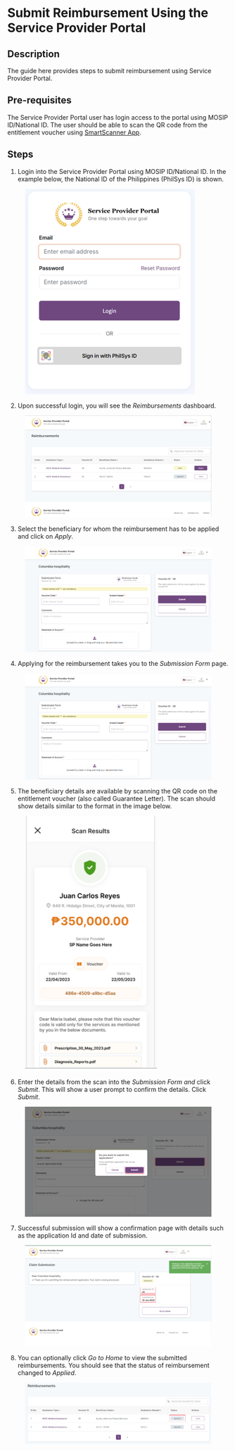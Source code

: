 # Submit Reimbursement Using the Service Provider Portal

## Description&#x20;

The guide here provides steps to submit reimbursement using Service Provider Portal.

## Pre-requisites

The Service Provider Portal user has login access to the portal using MOSIP ID/National ID. The user should be able to scan the QR code from the entitlement voucher using [SmartScanner App](broken-reference).

## Steps

1. Login into the Service Provider Portal using MOSIP ID/National ID. In the example below, the National ID of the Philippines (PhilSys ID) is shown.

<figure><img src="../../.gitbook/assets/image (19).png" alt=""><figcaption></figcaption></figure>

2. Upon successful login, you will see the _Reimbursements_ dashboard.

<figure><img src="../../.gitbook/assets/image (20).png" alt=""><figcaption></figcaption></figure>

3. Select the beneficiary for whom the reimbursement has to be applied and click on _Apply_.&#x20;

<figure><img src="../../.gitbook/assets/image (27).png" alt=""><figcaption></figcaption></figure>

4. Applying for the reimbursement takes you to the _Submission Form_ page.&#x20;

<figure><img src="../../.gitbook/assets/image (23).png" alt=""><figcaption></figcaption></figure>

5. The beneficiary details are available by scanning the QR code on the entitlement voucher (also called Guarantee Letter). The scan should show details similar to the format in the image below.&#x20;

<figure><img src="../../.gitbook/assets/image (26).png" alt=""><figcaption></figcaption></figure>

6. Enter the details from the scan into the _Submission Form and_ click _Submit_. This will show a user prompt to confirm the details. Click _Submit_.

<figure><img src="../../.gitbook/assets/image (21).png" alt=""><figcaption></figcaption></figure>

7. Successful submission will show a confirmation page with details such as the application Id and date of submission.&#x20;

<figure><img src="../../.gitbook/assets/image (29).png" alt=""><figcaption></figcaption></figure>

8. You can optionally click _Go to Home_ to view the submitted reimbursements. You should see that the status of reimbursement changed to _Applied_.

<figure><img src="../../.gitbook/assets/image (24).png" alt=""><figcaption></figcaption></figure>
